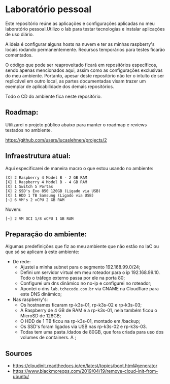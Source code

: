 # Laboratório pessoal 

Este repositório reúne as aplicações e configurações aplicadas no meu laboratório pessoal.Utilizo o lab para testar tecnologias e instalar aplicações de uso diário. 

A ideia é configurar alguns hosts na nuvem e ter as minhas raspberry's locais rodando permanentemente. Recursos temporários para testes ficarão comentados. 

O código que pode ser reaproveitado ficará em repositórios específicos, sendo apenas mencionados aqui, assim como as configurações exclusivas do meu ambiente. Portanto, apesar deste repositório não ter o intuíto de ser replicável em outro local, as partes documentadas visam trazer um exemplar de aplicabilidade dos demais repositórios. 

Todo o CD do ambiente fica neste repositório.

## Roadmap:

Utilizarei o projeto público abaixo para manter o roadmap e reviews testados no ambiente. 

https://github.com/users/lucaslehnen/projects/2

## Infraestrutura atual:

Aqui especificarei de maneira macro o que estou usando no ambiente: 
```
[X] 2 Raspberry 4 Model B - 2 GB RAM
[X] 1 Raspberry 4 Model B - 4 GB RAM
[X] 1 Switch 5 Portas
[X] 2 SSD's Evo 850 120GB (Ligado via USB)
[X] 1 HDD 1 TB Samsung (Ligado via USB)
[~] 6 VM's 2 vCPU 2 GB RAM
```

Nuvem:

```
[~] 2 VM OCI 1/8 oCPU 1 GB RAM
```

## Preparação do ambiente:

Algumas predefinições que fiz ao meu ambiente que não estão no IaC ou que só se aplicam à este ambiente:

- De rede:
    - Ajustei a minha subnet para o segmento 192.168.99.0/24;
    - Defini um servidor virtual em meu roteador para o ip 192.168.99.10. Todo o tráfego externo passa por ele na porta 80;
    - Configurei um dns dinâmico no no-ip e configurei no roteador;
    - Apontei o dns `lab.tchecode.com.br` via CNAME na Cloudflare para este DNS dinâmico;
- Nas raspberry's:
    - Os hostnames ficaram rp-k3s-01, rp-k3s-02 e rp-k3s-03;
    - A Raspberry de 4 GB de RAM é a rp-k3s-01, nela também ficou o MicroSD de 128GB;
    - O HDD de 1 TB ficou na rp-k3s-01, montado em /backup;
    - Os SSD's foram ligados via USB nas rp-k3s-02 e rp-k3s-03. 
    - Todas tem uma pasta /dados de 80GB, que fora criada para uso dos volumes de containers. A ;

## Sources

- https://cloudinit.readthedocs.io/en/latest/topics/boot.html#generator
- https://www.blackmoreops.com/2019/04/19/remove-cloud-init-from-ubuntu/